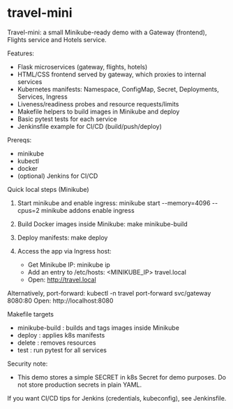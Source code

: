 
# travel-mini

Travel-mini: a small Minikube-ready demo with a Gateway (frontend), Flights service and Hotels service.

Features:
- Flask microservices (gateway, flights, hotels)
- HTML/CSS frontend served by gateway, which proxies to internal services
- Kubernetes manifests: Namespace, ConfigMap, Secret, Deployments, Services, Ingress
- Liveness/readiness probes and resource requests/limits
- Makefile helpers to build images in Minikube and deploy
- Basic pytest tests for each service
- Jenkinsfile example for CI/CD (build/push/deploy)

Prereqs:
- minikube
- kubectl
- docker
- (optional) Jenkins for CI/CD

Quick local steps (Minikube)
1. Start minikube and enable ingress:
   minikube start --memory=4096 --cpus=2
   minikube addons enable ingress

2. Build Docker images inside Minikube:
   make minikube-build

3. Deploy manifests:
   make deploy

4. Access the app via Ingress host:
   - Get Minikube IP: minikube ip
   - Add an entry to /etc/hosts: <MINIKUBE_IP> travel.local
   - Open: http://travel.local

Alternatively, port-forward:
   kubectl -n travel port-forward svc/gateway 8080:80
   Open: http://localhost:8080

Makefile targets
- minikube-build : builds and tags images inside Minikube
- deploy : applies k8s manifests
- delete : removes resources
- test : run pytest for all services

Security note:
- This demo stores a simple SECRET in k8s Secret for demo purposes. Do not store production secrets in plain YAML.

If you want CI/CD tips for Jenkins (credentials, kubeconfig), see Jenkinsfile.
